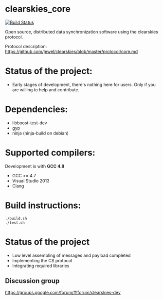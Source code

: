 clearskies_core
===============

[![Build Status](https://travis-ci.org/larroy/clearskies_core.png?branch=master)](https://travis-ci.org/larroy/clearskies_core)

Open source, distributed data synchronization software using the clearskies protocol.

Protocol description: https://github.com/jewel/clearskies/blob/master/protocol/core.md

# Status of the project:

* Early stages of development, there's nothing here for users. Only if you are willing to help and
  contribute.


# Dependencies:

* libboost-test-dev
* gyp
* ninja  (ninja-build on debian)

# Supported compilers:

Development is with **GCC 4.8**

* GCC >= 4.7
* Visual Studio 2013
* Clang

# Build instructions:

    ./build.sh
    ./test.sh

# Status of the project

- Low level assembling of messages and payload completed
- Implementing the CS protocol
- Integrating required libraries


## Discussion group

https://groups.google.com/forum/#!forum/clearskies-dev



